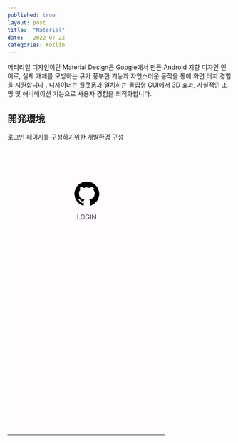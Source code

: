 ```yaml
---
published: true
layout: post
title:  "Material"
date:   2022-07-22
categories: Kotlin
---
```


머티리얼 디자인이란
Material Design은 Google에서 만든 Android 지향 디자인 언어로, 실제 개체를 모방하는 큐가 풍부한 기능과 자연스러운 동작을 통해 화면 터치 경험을 지원합니다 . 디자이너는 플랫폼과 일치하는 몰입형 GUI에서 3D 효과, 사실적인 조명 및 애니메이션 기능으로 사용자 경험을 최적화합니다.



## 開発環境

로그인 페이지를 구성하기위한 개발환경 구성

<br>


<div style ="float:left ; vertical-align: middle">
<img src="/assets/images/MaterialDevelop.png"
style="height:100%px ; margin-right: 20px ;">
<script src="https://gist.github.com/JKH-Programmer/09fb01418ea3c4208ac3e3a6f8762d16.js" style="width:100px; height:100%px ;">
</script>
</div>




